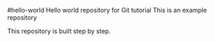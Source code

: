 #hello-world
Hello world repository for Git tutorial
This is an example repository

This repository is built step by step. 